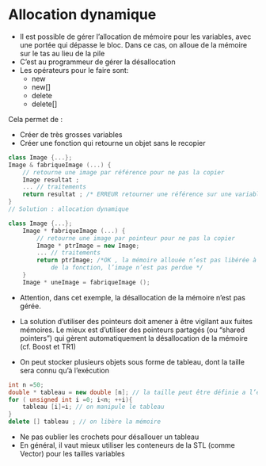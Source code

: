 # Allocation dynamique

* Il est possible de gérer l’allocation de mémoire pour les variables, avec une portée qui dépasse le bloc. Dans ce cas, on alloue de la mémoire sur le tas au lieu de la pile
* C’est au programmeur de gérer la désallocation
* Les opérateurs pour le faire sont:
  * new
  * new[]
  * delete
  * delete[]

Cela permet de :

* Créer de très grosses variables
* Créer une fonction qui retourne un objet sans le recopier

``` c++
class Image {...};
Image & fabriqueImage (...) {
    // retourne une image par référence pour ne pas la copier 
    Image resultat ;
    ... // traitements
    return resultat ; /* ERREUR retourner une référence sur une variable locale qui meurt a la fin de la fonction */
}
// Solution : allocation dynamique
```

``` c++
class Image {...};
    Image * fabriqueImage (...) {
        // retourne une image par pointeur pour ne pas la copier 
        Image * ptrImage = new Image;
        ... // traitements
        return ptrImage; /*OK , la mémoire allouée n’est pas libérée à la fin
            de la fonction, l’image n’est pas perdue */
    }
    Image * uneImage = fabriqueImage ();
```

* Attention, dans cet exemple, la désallocation de la mémoire n’est pas gérée.
* La solution d’utiliser des pointeurs doit amener à être vigilant aux fuites mémoires. Le mieux est d’utiliser des pointeurs partagés (ou “shared pointers”) qui gèrent automatiquement la désallocation de la mémoire (cf. Boost et TR1)

* On peut stocker plusieurs objets sous forme de tableau, dont la taille sera connu qu’à l’exécution

``` c++
int n =50;
double * tableau = new double [n]; // la taille peut être définie a l’exécution 
for ( unsigned int i =0; i<n; ++i){ 
    tableau [i]=i; // on manipule le tableau
}
delete [] tableau ; // on libère la mémoire
```

* Ne pas oublier les crochets pour désallouer un tableau
* En général, il vaut mieux utiliser les conteneurs de la STL (comme Vector) pour les tailles variables
